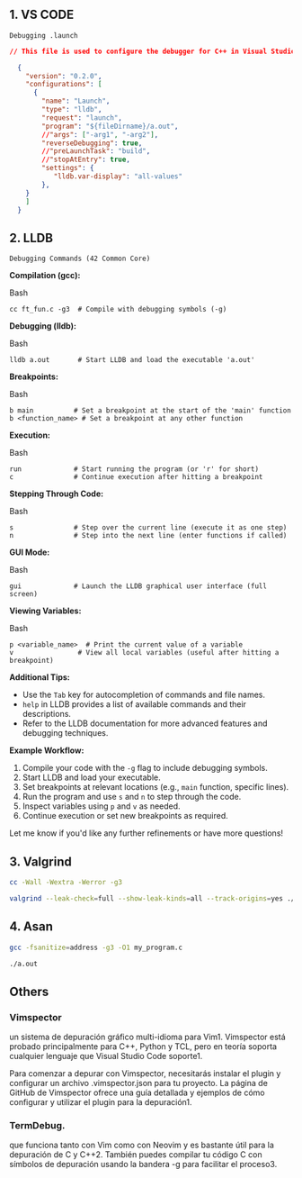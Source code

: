 ## 1. VS CODE 
	Debugging .launch
``` json
// This file is used to configure the debugger for C++ in Visual Studio Code

  {
    "version": "0.2.0",
    "configurations": [
	  {
		"name": "Launch",
		"type": "lldb",
		"request": "launch",
		"program": "${fileDirname}/a.out",
		//"args": ["-arg1", "-arg2"],
		"reverseDebugging": true,
		//"preLaunchTask": "build",
		//"stopAtEntry": true,
		"settings": {
 		   "lldb.var-display": "all-values" 
		},
	}
    ]
  }
```
## 2. LLDB 
	Debugging Commands (42 Common Core)

**Compilation (gcc):**

Bash

```
cc ft_fun.c -g3  # Compile with debugging symbols (-g)
```

**Debugging (lldb):**

Bash

```
lldb a.out       # Start LLDB and load the executable 'a.out'
```

**Breakpoints:**

Bash

```
b main          # Set a breakpoint at the start of the 'main' function
b <function_name> # Set a breakpoint at any other function
```

**Execution:**

Bash

```
run             # Start running the program (or 'r' for short)
c               # Continue execution after hitting a breakpoint
```

**Stepping Through Code:**

Bash

```
s               # Step over the current line (execute it as one step)
n               # Step into the next line (enter functions if called)
```

**GUI Mode:**

Bash

```
gui             # Launch the LLDB graphical user interface (full screen)
```

**Viewing Variables:**

Bash

```
p <variable_name>  # Print the current value of a variable
v                # View all local variables (useful after hitting a breakpoint)
```

**Additional Tips:**

- Use the `Tab` key for autocompletion of commands and file names.
- `help` in LLDB provides a list of available commands and their descriptions.
- Refer to the LLDB documentation for more advanced features and debugging techniques.

**Example Workflow:**

1. Compile your code with the `-g` flag to include debugging symbols.
2. Start LLDB and load your executable.
3. Set breakpoints at relevant locations (e.g., `main` function, specific lines).
4. Run the program and use `s` and `n` to step through the code.
5. Inspect variables using `p` and `v` as needed.
6. Continue execution or set new breakpoints as required.

Let me know if you'd like any further refinements or have more questions!  
  
## 3. Valgrind

``` bash
cc -Wall -Wextra -Werror -g3
```


``` bash
valgrind --leak-check=full --show-leak-kinds=all --track-origins=yes ./a.out
```

## 4. Asan

``` bash
gcc -fsanitize=address -g3 -O1 my_program.c
```

``` bash
./a.out
```

## Others
### Vimspector  
un sistema de depuración gráfico multi-idioma para Vim1. Vimspector está probado principalmente para C++, Python y TCL, pero en teoría soporta cualquier lenguaje que Visual Studio Code soporte1.

Para comenzar a depurar con Vimspector, necesitarás instalar el plugin y configurar un archivo .vimspector.json para tu proyecto. La página de GitHub de Vimspector ofrece una guía detallada y ejemplos de cómo configurar y utilizar el plugin para la depuración1.  

### TermDebug. 
 que funciona tanto con Vim como con Neovim y es bastante útil para la depuración de C y C++2. También puedes compilar tu código C con símbolos de depuración usando la bandera -g para facilitar el proceso3.



